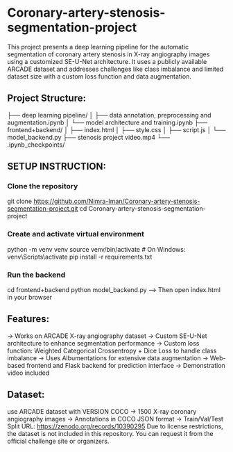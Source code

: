# Coronary-artery-stenosis-segmentation-project
This project presents a deep learning pipeline for the automatic segmentation of coronary artery stenosis in X-ray angiography images using a customized SE-U-Net architecture. It uses a publicly available ARCADE dataset and addresses challenges like class imbalance and limited dataset size with a custom loss function and data augmentation.
## Project Structure:
├── deep learning pipeline/
│   ├── data annotation, preprocessing and augmentation.ipynb
│   └── model architecture and training.ipynb
├── frontend+backend/
│   ├── index.html
│   ├── style.css
│   ├── script.js
│   └── model_backend.py
├── stenosis project video.mp4
└── .ipynb_checkpoints/
## SETUP INSTRUCTION:
### Clone the repository
git clone https://github.com/Nimra-Iman/Coronary-artery-stenosis-segmentation-project.git
cd Coronary-artery-stenosis-segmentation-project
### Create and activate virtual environment
python -m venv venv
source venv/bin/activate  # On Windows: venv\Scripts\activate
pip install -r requirements.txt
### Run the backend
cd frontend+backend
python model_backend.py
--> Then open index.html in your browser
## Features:
 -> Works on ARCADE X-ray angiography dataset
 -> Custom SE-U-Net architecture to enhance segmentation performance
 -> Custom loss function: Weighted Categorical Crossentropy + Dice Loss to handle class imbalance
 -> Uses Albumentations for extensive data augmentation
 -> Web-based frontend and Flask backend for prediction interface
 -> Demonstration video included
## Dataset:
use ARCADE dataset with VERSION COCO 
-> 1500 X-ray coronary angiography images
-> Annotations in COCO JSON format
-> Train/Val/Test Split
URL: https://zenodo.org/records/10390295
Due to license restrictions, the dataset is not included in this repository. You can request it from the official challenge site or organizers.

